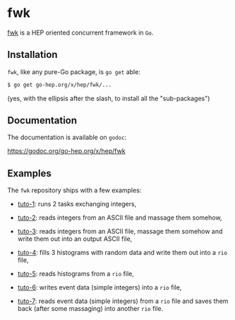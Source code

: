 fwk
===

[fwk](https://go-hep.org/x/hep/fwk) is a HEP oriented concurrent framework in `Go`.

## Installation

`fwk`, like any pure-Go package, is `go get` able:

```sh
$ go get go-hep.org/x/hep/fwk/...
```

(yes, with the ellipsis after the slash, to install all the "sub-packages")


## Documentation

The documentation is available on `godoc`:

 https://godoc.org/go-hep.org/x/hep/fwk

## Examples

The `fwk` repository ships with a few examples:

- [tuto-1](https://github.com/go-hep/hep/blob/master/fwk/examples/fwk-ex-tuto-1/main.go): runs 2 tasks exchanging integers,

- [tuto-2](https://github.com/go-hep/hep/blob/master/fwk/examples/fwk-ex-tuto-2/main.go): reads integers from an ASCII file and massage them somehow,

- [tuto-3](https://github.com/go-hep/hep/blob/master/fwk/examples/fwk-ex-tuto-3/main.go): reads integers from an ASCII file, massage them somehow and write them out into an output ASCII file,

- [tuto-4](https://github.com/go-hep/hep/blob/master/fwk/examples/fwk-ex-tuto-4-write-histo/main.go): fills 3 histograms with random data and write them out into a `rio` file,

- [tuto-5](https://github.com/go-hep/hep/blob/master/fwk/examples/fwk-ex-tuto-5-read-histo/main.go): reads histograms from a `rio` file,

- [tuto-6](https://github.com/go-hep/hep/blob/master/fwk/examples/fwk-ex-tuto-6-write-data/main.go): writes event data (simple integers) into a `rio` file,

- [tuto-7](https://github.com/go-hep/hep/blob/master/fwk/examples/fwk-ex-tuto-7-read-data/main.go): reads event data (simple integers) from a `rio` file and saves them back (after some massaging) into another `rio` file.

